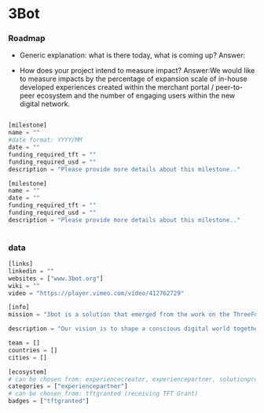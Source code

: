 # 3Bot

### Roadmap

- Generic explanation: what is there today, what is coming up?
Answer:

- How does your project intend to measure impact?
Answer:We would like to measure impacts by the percentage of expansion scale of in-house developed experiences created within the merchant portal / peer-to-peer ecosystem and the number of engaging users within the new digital network.



```python

[milestone]
name = ""
#date format: YYYY/MM 
date = ""
funding_required_tft = ""
funding_required_usd = ""
description = "Please provide more details about this milestone.."

[milestone]
name = ""
date = ""
funding_required_tft = ""
funding_required_usd = ""
description = "Please provide more details about this milestone.."
    
```

### data

```python
[links]
linkedin = ""
websites = ["www.3bot.org"]
wiki = ""
video = "https://player.vimeo.com/video/412762729"

[info]
mission = "3bot is a solution that emerged from the work on the ThreeFold network. Our mission is to serve as the gateway through which people and communities sign up for the new peer-to-peer network and transform their digital life by using experiences and functionalities created within the peer-to-peer ecosystem that upholds our digital privacy and freedom."

description = "Our vision is to shape a conscious digital world together. Envisioning a fair world where all individuals, across regions have equal chances to learn, partake, and succeed. A world where freedom and liberalism are at the center. The vision of a world where we live sustainably and where we think circularly. The priority is to ensure the best environment possible for us and all living species of this plant. Creating circular economies that use resources consciously, and where that which has true value becomes the center. Future economies will be digital and promote sustainability.Today's economies are successful when depleting our planet's resources. This is a flawed approach to value creation. 3Bot will connect you to new sustainable digital economies that help drive success through green initiatives and value exchanges that live through 3bot experiences; minimizing carbon footprint, using resources consciously and creating a world where we live sustainably and through digital economies that promotes sustainability.3Bot lives on the ThreeFold Grid, a decentralised and neutral Internet for all, owned by everyone. By using 3bot SDK, 3bot users could create their own experiences, functionalities and features within the Threefold Grid’s peer-to-peer ecosystem."

team = []
countries = []
cities = []

[ecosystem]
# can be chosen from: experiencecreator, experiencepartner, solutionprovider, farmer, systemintegrator
categories = ["experiencepartner"]
# can be chosen from: tftgranted (receiving TFT Grant)
badges = ["tftgranted"]

```
